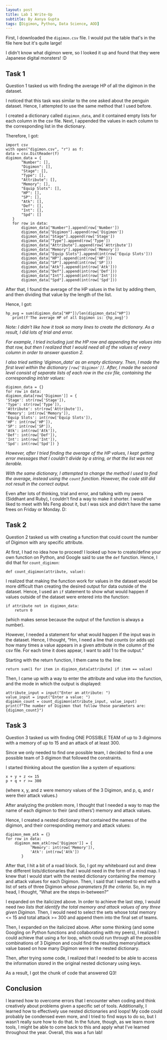 ```yaml
---
layout: post
title: Lab 1 Write-Up
subtitle: By Aanya Gupta
tags: [Digimon, Python, Data Science, AOD]
---
```


First, I downloaded the `digimon.csv` file. I would put the table that's in the file here but it's quite large!

I didn't know what digimon were, so I looked it up and found that they were Japanese digital monsters! :D

## Task 1

Question 1 tasked us with finding the average HP of all the digimon in the dataset. 

I noticed that this task was similar to the one asked about the penguin dataset. Hence, I attempted to use the same method that I used before. 

I created a dictionary called `digimon_data`, and it contained empty lists for each column in the csv file. Next, I appended the values in each column to the corresponding list in the dictionary. 

Therefore, I got:

```
import csv
with open("digimon.csv", "r") as f:
data = csv.DictReader(f)
digimon_data = {
       "Number": [],
       "Digimon": [],
       "Stage": [],
       "Type": [],
       "Attribute": [],
       "Memory": [],
       "Equip Slots": [],
       "HP": [],
       "SP": [],
       "Atk": [],
       "Def": [],
       "Int": [],
       "Spd": []
   }
   for row in data:
       digimon_data["Number"].append(row['Number'])
       digimon_data["Digimon"].append(row['Digimon'])
       digimon_data["Stage"].append(row['Stage'])
       digimon_data["Type"].append(row['Type'])
       digimon_data["Attribute"].append(row['Attribute'])
       digimon_data["Memory"].append(row['Memory'])
       digimon_data["Equip Slots"].append(int(row['Equip Slots']))
       digimon_data["HP"].append(int(row['HP']))
       digimon_data["SP"].append(int(row['SP']))
       digimon_data["Atk"].append(int(row['Atk']))
       digimon_data["Def"].append(int(row['Def']))
       digimon_data["Int"].append(int(row['Int']))
       digimon_data["Spd"].append(int(row['Spd']))
```

After that, I found the average of the HP values in the list by adding them, and then dividing that value by the length of the list. 

Hence, I got:

```
hp_avg = sum(digimon_data["HP"])/len(digimon_data["HP"])
   print(f'The average HP of all Digimon is: {hp_avg}')
```

*Note: I didn’t like how it took so many lines to create the dictionary. As a result, I did lots of trial and error.*

*For example, I tried including just the HP row and appending the values into that row, but then I realized that I would need all of the values of every column in order to answer question 2.*

*I also tried setting ‘digimon_data’ as an empty dictionary. Then, I made the first level within the dictionary `[row['Digimon']]`. After, I made the second level consist of separate lists of each row in the csv file, containing the corresponding int/str values:*

```
digimon_data = {} 
for row in data: 
digimon_data[row['Digimon']] = { 
'Stage': str(row['Stage']), 
'Type': str(row['Type']), 
'Attribute': str(row['Attribute']), 
'Memory': int(row['Memory']), 
'Equip Slots': int(row['Equip Slots']), 
'HP': int(row['HP']), 
'SP': int(row['SP']), 
'Atk': int(row['Atk']), 
'Def': int(row['Def']), 
'Int': int(row['Int']), 
'Spd': int(row['Spd']) }
```

*However, after I tried finding the average of the HP values, I kept getting error messages that I couldn’t divide by a string, or that the list was not iterable.*

*With the same dictionary, I attempted to change the method I used to find the average, instead using the `count` function. However, the code still did not result in the correct output.*

Even after lots of thinking, trial and error, and talking with my peers (Siddhant and Ruby), I couldn’t find a way to make it shorter. I would’ve liked to meet with Ms Feng about it, but I was sick and didn’t have the same frees on Friday or Monday. D:

## Task 2

Question 2 tasked us with creating a function that could count the number of Digimon with any specific attribute. 

At first, I had no idea how to proceed! I looked up how to create/define your own function on Python, and Google said to use the `def` function. Hence, I did that for `count_digimon`:

`def count_digimon(attribute, value):`

I realized that making the function work for values in the dataset would be more difficult than creating the desired output for data outside of the dataset. Hence, I used an `if` statement to show what would happen if values outside of the dataset were entered into the function:

```
if attribute not in digimon_data:
	return 0
```

(which makes sense because the output of the function is always a number). 

However, I needed a statement for what would happen if the input was in the dataset. Hence, I thought, “Hm, I need a line that counts (or adds up) how many times a value appears in a given attribute in the column of the csv file. For each time it does appear, I want to add 1 to the output.”

Starting with the return function, I them came to the line:

`return sum(1 for item in digimon_data[attribute] if item == value)`

Then, I came up with a way to enter the attribute and value into the function, and the mode in which the output is displayed:

```
attribute_input = input("Enter an attribute: ")
value_input = input("Enter a value: ")
digimon_count = count_digimon(attribute_input, value_input)
print(f"The number of Digimon that follow those parameters are: {digimon_count}")
```

## Task 3

Question 3 tasked us with finding ONE POSSIBLE TEAM of up to 3 digimons with a memory of up to 15 and an attack of at least 300. 

Since we only needed to find one possible team, I decided to find a one possible team of 3 digimon that followed the constraints. 

I started thinking about the question like a system of equations:

```
x + y + z <= 15
p + q + r >= 300
```

(where x, y, and z were memory values of the 3 Digimon, and p, q, and r were their attack values.)

After analyzing the problem more, I thought that I needed a way to map the name of each digimon to their (and others’) memory and attack values. 

Hence, I created a nested dictionary that contained the names of the digimon, and their corresponding memory and attack values:

```
digimon_mem_atk = {}
for row in data:
	digimon_mem_atk[row['Digimon']] = {
           'Memory': int(row['Memory']),
           'Atk': int(row['Atk'])
       }
```

After that, I hit a bit of a road block. So, I got my whiteboard out and drew the different lists/dictionaries that I would need in the form of a mind map. I knew that I would start with the nested dictionary containing the memory and attack values for each Digimon. Then, I said that I wanted to end with a list of sets of three Digimon *whose parameters fit the criteria*. So, in my head, I thought, “What are the steps in-between?” 

I expanded on the italicized above. In order to achieve the last step, I would need *two lists that identify the total memory and attack values of any three given Digimon.* Then, I would need to select the sets whose total memory <= 15 and total attack >= 300 and append them into the final set of teams. 

Then, I expanded on the italicized above. After some thinking (and some Googling on Python functions and collaborating with my peers), I realized I could achieve that using a for loop, which could run through all the possible combinations of 3 Digimon and could find the resulting memory/attack value based on how many Digimon were in the nested dictionary. 

Then, after trying some code, I realized that I needed to be able to access the information stored in the original nested dictionary using keys. 

As a result, I got the chunk of code that answered Q3!

## Conclusion

I learned how to overcome errors that I encounter when coding and think creatively about problems given a specific set of tools. Additionally, I learned how to effectively use nested dictionaries and loops! My code could probably be condensed even more, and I tried to find ways to do so, but I wasn’t really sure how to do that. In the future, though, as we learn more tools, I might be able to come back to this and apply what I've learned throughout the year. Overall, this was a fun lab!

